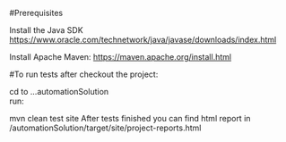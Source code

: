 #Prerequisites

Install the Java SDK
https://www.oracle.com/technetwork/java/javase/downloads/index.html
 
Install Apache Maven:
https://maven.apache.org/install.html

#To run tests after checkout the project:

cd to ...automationSolution\
run:

mvn clean test site
After tests finished you can find html report in /automationSolution/target/site/project-reports.html
